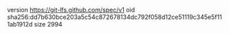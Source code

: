 version https://git-lfs.github.com/spec/v1
oid sha256:dd7b630bce203a5c54c872678134dc792f058d12ce51119c345e5f111ab1912d
size 2994
